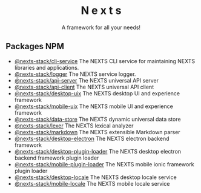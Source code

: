 <h1 align="center">N e x t s</h1>
<p align="center">A framework for all your needs!</p>

## Packages NPM
 - [@nexts-stack/cli-service](https://www.npmjs.com/package/@nexts-stack/cli-service) The NEXTS CLI service for maintaining NEXTS libraries and applications. 
 - [@nexts-stack/logger](https://www.npmjs.com/package/@nexts-stack/logger) The NEXTS service logger.
 - [@nexts-stack/api-server](https://www.npmjs.com/package/@nexts-stack/api-server) The NEXTS universal API server
 - [@nexts-stack/api-client](https://www.npmjs.com/package/@nexts-stack/api-client) The NEXTS universal API client
 - [@nexts-stack/desktop-uix](https://www.npmjs.com/package/@nexts-stack/desktop-uix) The NEXTS desktop UI and experience framework
 - [@nexts-stack/mobile-uix](https://www.npmjs.com/package/@nexts-stack/mobile-uix) The NEXTS mobile UI and experience framework
 - [@nexts-stack/data-store](https://www.npmjs.com/package/@nexts-stack/data-store) The NEXTS dynamic universal data store
 - [@nexts-stack/lexer](https://www.npmjs.com/package/@nexts-stack/lexer) The NEXTS lexical analyzer
 - [@nexts-stack/markdown](https://www.npmjs.com/package/@nexts-stack/markdown) The NEXTS extensible Markdown parser
 - [@nexts-stack/desktop-electron](https://www.npmjs.com/package/@nexts-stack/desktop-electron) The NEXTS electron backend framework
 - [@nexts-stack/desktop-plugin-loader](https://www.npmjs.com/package/@nexts-stack/desktop-plugin-loader) The NEXTS desktop electron backend framework plugin loader
 - [@nexts-stack/mobile-plugin-loader](https://www.npmjs.com/package/@nexts-stack/mobile-plugin-loader) The NEXTS mobile ionic framework plugin loader
 - [@nexts-stack/desktop-locale](https://www.npmjs.com/package/@nexts-stack/desktop-locale) The NEXTS desktop locale service
 - [@nexts-stack/mobile-locale](https://www.npmjs.com/package/@nexts-stack/mobile-locale) The NEXTS mobile locale service
